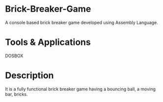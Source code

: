 # Brick-Breaker-Game
A console based brick breaker game developed using Assembly Language.

# Tools & Applications
DOSBOX

# Description
It is a fully functional brick breaker game having a bouncing ball, a moving bar, bricks.
